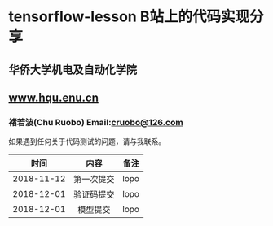# tensorflow-lesson B站上的代码实现分享
## 华侨大学机电及自动化学院 
## www.hqu.enu.cn
### 褚若波(Chu Ruobo) Email:cruobo@126.com
如果遇到任何关于代码测试的问题，请与我联系。

| 时间          | 内容           | 备注  |
| ------------- |:-------------:| -----:|
| 2018-11-12    | 第一次提交     |  lopo |
| 2018-12-01    | 验证码提交     |  lopo |
| 2018-12-01    | 模型提交     |  lopo |
